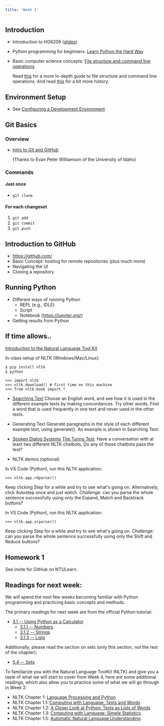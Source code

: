 ```yaml
---
title: 'Week 1'
---
```


## Introduction

* Introduction to HG6209 ([slides](static/Wk01_slides.pdf))
* Python programming for beginners: [Learn Python the Hard Way](https://learnpythonthehardway.org/book/)
* Basic computer science concepts: [File structure and command line operations](https://www.codecademy.com/learn/learn-the-command-line/modules/learn-the-command-line-navigation/cheatsheet)

   Read [this](https://faculty.washington.edu/otoomet/info201-book/command-line.html)
   for a more in-depth guide to file structure and command line operations. And read
   [this](https://www.freecodecamp.org/news/an-introduction-to-operating-systems/)
   for a bit more history.

## Environment Setup

* See [Configuring a Development Environment](environment-setup.html)

## Git Basics

### Overview

* [Intro to Git and GitHub](https://www.lib.uidaho.edu/media/workshops/UIdaho_git_workshop.pdf)

  (Thanks to Evan Peter Williamson of the University of Idaho)

### Commands

#### Just once

* `git clone`

#### For each changeset

1. `git add`
2. `git commit`
3. `git push`

## Introduction to GitHub

* <https://github.com/>
* Basic Concept: hosting for remote repositories (plus much more)
* Navigating the UI
* Cloning a repository

## Running Python

* Different ways of running Python
  - REPL (e.g., IDLE)
  - Script
  - Notebook (https://jupyter.org/)
* Getting results from Python

## If time allows..
[Introduction to the Natural Language Tool Kit](static/preface_NLTK.pdf)

In-class setup of NLTK (Windows/Mac/Linux):

```{.bash .terminal}
$ pip install nltk
$ python
```

 ```{.python .terminal}
 >>> import nltk
 >>> nltk.download() # first time on this machine
 >>> from nltk.book import *
 ```

 - [Searching Text](https://www.nltk.org/book/ch01.html#searching-text)
 Choose an English word, and see how it is used in the different example texts by making concordances. Try other words. Find a word that is used frequently in one text and never used in the other texts.
 - Generating Text
 Generate paragraphs in the style of each different example text, using generate(). An example is shown in Searching Text.
 - [Spoken Dialog Systems](https://www.nltk.org/book/ch01.html#spoken-dialog-systems)
 [The Turing Test](http://en.wikipedia.org/wiki/Turing_test). Have a conversation with at least two different NLTK chatbots. Do any of these chatbots pass the test?

 - NLTK demos (optional)

 In VS Code (Python), run this NLTK application:

 ```{.python .terminal}
 >>> nltk.app.rdparser()
 ```

 Keep clicking Step for a while and try to see what's going on. Alternatively, click Autostep once and just watch.
 *Challenge:* can you parse the whole sentence successfully using only the Expand, Match and Backtrack buttons?

 In VS Code (Python), run this NLTK application:

 ```{.python .terminal}
 >>> nltk.app.srparser()
 ```
 Keep clicking Step for a while and try to see what's going on.
 *Challenge:* can you parse the whole sentence successfully using only the Shift and Reduce buttons?

## Homework 1

See invite for GitHub on NTULearn.

## Readings for next week:

We will spend the next few weeks becoming familiar with Python programming
and practicing basic concepts and methods.

The primary readings for next week are from the official Python tutorial:

* [3.1 -- Using Python as a Calculator](https://docs.python.org/3/tutorial/introduction.html#using-python-as-a-calculator)
  - [3.1.1 -- Numbers](https://docs.python.org/3/tutorial/introduction.html#numbers)
  - [3.1.2 -- Strings](https://docs.python.org/3/tutorial/introduction.html#strings)
  - [3.1.3 -- Lists](https://docs.python.org/3/tutorial/introduction.html#lists)

Additionally, please read the section on sets (only this section, *not*
the rest of the chapter):

* [5.4 -- Sets](https://docs.python.org/3/tutorial/datastructures.html#sets)

To familiarize you with the Natural Language ToolKit (NLTK) and give you a
taste of what we will start to cover from Week 4, here are some additional
readings, which also allow you to practice some of what we will go through
in Week 2:

- NLTK Chapter 1: [Language Processing and Python](https://www.nltk.org/book/ch01.html)
- NLTK Chapter 1.1: [Computing with Language: Texts and Words](https://www.nltk.org/book/ch01.html#sec-computing-with-language-texts-and-words)
- NLTK Chapter 1.2: [A Closer Look at Python: Texts as Lists of Words](https://www.nltk.org/book/ch01.html#sec-a-closer-look-at-python-texts-as-lists-of-words)
- NLTK Chapter 1.3: [Computing with Language: Simple Statistics](https://www.nltk.org/book/ch01.html#sec-computing-with-language-simple-statistics)
- NLTK Chapter 1.5: [Automatic Natural Language Understanding](https://www.nltk.org/book/ch01.html#sec-automatic-natural-language-understanding)

[vscode]: https://code.visualstudio.com/
[git]: https://git-scm.com/
[python]: https://www.python.org/
[GitHub]: https://github.com/
